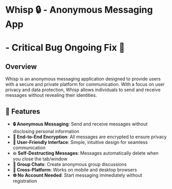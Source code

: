 # Whisp 🔒 - Anonymous Messaging App
# - Critical Bug Ongoing Fix 🚀

## Overview

Whisp is an anonymous messaging application designed to provide users with a secure and private platform for communication. With a focus on user privacy and data protection, Whisp allows individuals to send and receive messages without revealing their identities.

## 🚀 Features

- **🔒 Anonymous Messaging**: Send and receive messages without disclosing personal information
- **🔐 End-to-End Encryption**: All messages are encrypted to ensure privacy
- **💬 User-Friendly Interface**: Simple, intuitive design for seamless communication
- **💥 Self-Destructing Messages**: Messages automatically delete when you close the tab/window
- **👥 Group Chats**: Create anonymous group discussions
- **📱 Cross-Platform**: Works on mobile and desktop browsers
- **🌐 No Account Needed**: Start messaging immediately without registration
